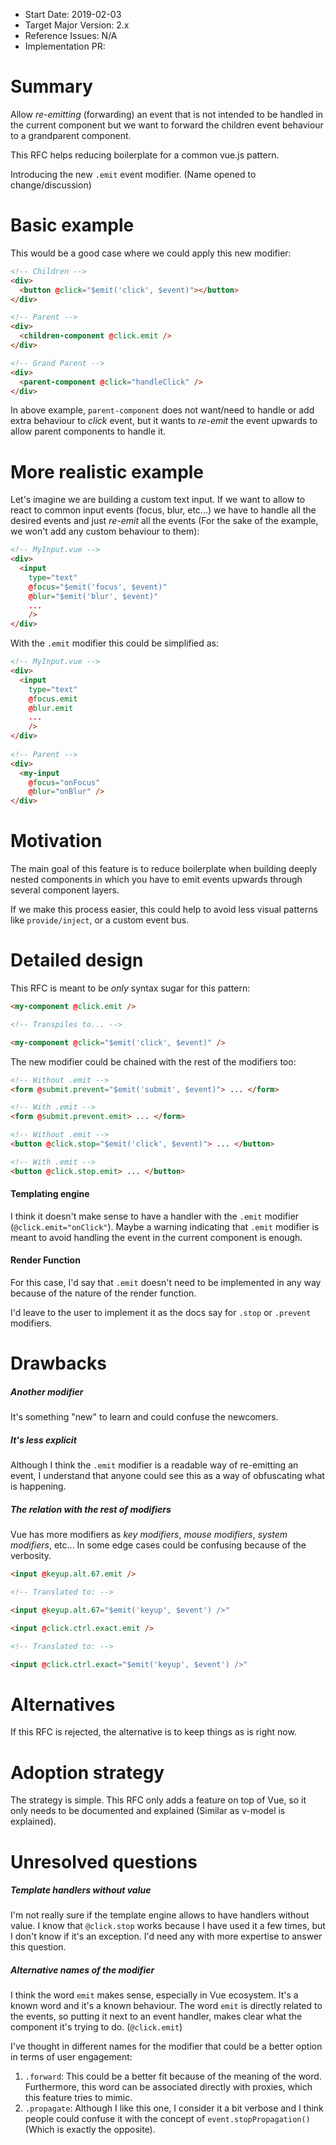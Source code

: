 - Start Date: 2019-02-03
- Target Major Version: 2.x
- Reference Issues: N/A
- Implementation PR:

# Summary

Allow *re-emitting* (forwarding) an event that is not intended to be handled in the current component but we want to forward the children event behaviour to a grandparent component.

This RFC helps reducing boilerplate for a common vue.js pattern.

Introducing the new `.emit` event modifier. (Name opened to change/discussion)

# Basic example

This would be a good case where we could apply this new modifier:

```html
<!-- Children -->
<div>
  <button @click="$emit('click', $event)"></button>
</div>

<!-- Parent -->
<div>
  <children-component @click.emit />
</div>

<!-- Grand Parent -->
<div>
  <parent-component @click="handleClick" />
</div>
```

In above example, `parent-component` does not want/need to handle or add extra behaviour to _click_ event, but it wants to _re-emit_ the event upwards to allow parent components to handle it.

# More realistic example

Let's imagine we are building a custom text input. If we want to allow to react to common input events (focus, blur, etc...) we have to handle all the desired events and just _re-emit_ all the events (For the sake of the example, we won't add any custom behaviour to them):

```html
<!-- MyInput.vue -->
<div>
  <input 
    type="text"
    @focus="$emit('focus', $event)"
    @blur="$emit('blur', $event)"
    ...
    />
</div>
```

With the `.emit` modifier this could be simplified as:

```html
<!-- MyInput.vue -->
<div>
  <input 
    type="text"
    @focus.emit
    @blur.emit
    ...
    />
</div>
  
<!-- Parent --> 
<div>
  <my-input
    @focus="onFocus"
    @blur="onBlur" />
</div>
```

# Motivation

The main goal of this feature is to reduce boilerplate when building deeply nested components in which you have to emit events upwards through several component layers.

If we make this process easier, this could help to avoid less visual patterns like `provide/inject`, or a custom event bus.

# Detailed design

This RFC is meant to be _only_ syntax sugar for this pattern:

```html
<my-component @click.emit />

<!-- Transpiles to... -->

<my-component @click="$emit('click', $event)" />
```

The new modifier could be chained with the rest of the modifiers too:

```html
<!-- Without .emit -->
<form @submit.prevent="$emit('submit', $event)"> ... </form>

<!-- With .emit -->
<form @submit.prevent.emit> ... </form>
```

```html
<!-- Without .emit -->
<button @click.stop="$emit('click', $event)"> ... </button>

<!-- With .emit -->
<button @click.stop.emit> ... </button>
```

#### Templating engine
I think it doesn't make sense to have a handler with the `.emit` modifier (`@click.emit="onClick"`). Maybe a warning indicating that `.emit` modifier is meant to avoid handling the event in the current component is enough.

#### Render Function
For this case, I'd say that `.emit` doesn't need to be implemented in any way because of the nature of the render function.

I'd leave to the user to implement it as the docs say for `.stop` or `.prevent` modifiers.

# Drawbacks

##### Another modifier
It's something "new" to learn and could confuse the newcomers.

##### It's less explicit
Although I think the `.emit` modifier is a readable way of re-emitting an event, I understand that anyone could see this as a way of obfuscating what is happening.

##### The relation with the rest of modifiers
Vue has more modifiers as _key modifiers_, _mouse modifiers_, _system modifiers_, etc... In some edge cases could be confusing because of the verbosity.

```html
<input @keyup.alt.67.emit />

<!-- Translated to: -->

<input @keyup.alt.67="$emit('keyup', $event') />"
```

```html
<input @click.ctrl.exact.emit />

<!-- Translated to: -->

<input @click.ctrl.exact="$emit('keyup', $event') />"
```

# Alternatives

If this RFC is rejected, the alternative is to keep things as is right now.

# Adoption strategy

The strategy is simple. This RFC only adds a feature on top of Vue, so it only needs to be documented and explained (Similar as v-model is explained).

# Unresolved questions

##### Template handlers without value
I'm not really sure if the template engine allows to have handlers without value. I know that `@click.stop` works because I  have used it a few times, but I don't know if it's an exception. I'd need any with more expertise to answer this question.

##### Alternative names of the modifier
I think the word `emit` makes sense, especially in Vue ecosystem. It's a known word and it's a known behaviour. The word `emit` is directly related to the events, so putting it next to an event handler, makes clear what the component it's trying to do. (`@click.emit`)

I've thought in different names for the modifier that could be a better option in terms of user engagement:

1. `.forward`: This could be a better fit because of the meaning of the word. Furthermore, this word can be associated directly with proxies, which this feature tries to mimic.
2. `.propagate`: Although I like this one, I consider it a bit verbose and I think people could confuse it with the concept of `event.stopPropagation()` (Which is exactly the opposite).
